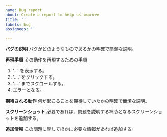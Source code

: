 ```yaml
---
name: Bug report
about: Create a report to help us improve
title: ''
labels: bug
assignees: ''

---
```


**バグの説明**
バグがどのようなものであるかの明確で簡潔な説明。

**再現手順**
その動作を再現するための手順
1. '...' を表示する。
2. '....' をクリックする。
3. '....' までスクロールする。
4. エラーとなる。

**期待される動作**
何が起こることを期待していたかの明確で簡潔な説明。

**スクリーンショット**
必要であれば、問題を説明する補助となるスクリーンショットを追加する。

**追加情報**
この問題に関してほかに必要な情報があれば追加する。
